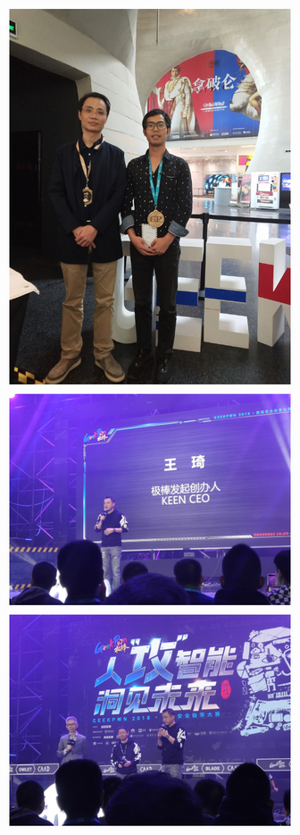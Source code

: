 
![我和看雪学院创始人 段刚老师 的合影](https://github.com/ZJ69719496/travel/blob/master/1.jpg)  

![参加2018年10月的GEEK PWN黑客大赛](https://github.com/ZJ69719496/travel/blob/master/2.jpg)  

![参加2018年10月的GEEK PWN黑客大赛](https://github.com/ZJ69719496/travel/blob/master/3.jpg)  
